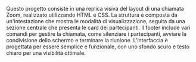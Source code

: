 Questo progetto consiste in una replica visiva del layout di una chiamata Zoom, realizzato utilizzando HTML e CSS. La struttura è composta da un'intestazione che mostra le modalità di visualizzazione, seguita da una sezione centrale che presenta le card dei partecipanti. Il footer include vari comandi per gestire la chiamata, come silenziare i partecipanti, avviare la condivisione dello schermo e terminare la riunione. L'interfaccia è progettata per essere semplice e funzionale, con uno sfondo scuro e testo chiaro per una visibilità ottimale.
